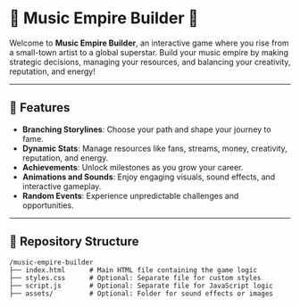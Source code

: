 
# 🎵 Music Empire Builder 🎵

Welcome to **Music Empire Builder**, an interactive game where you rise from a small-town artist to a global superstar. Build your music empire by making strategic decisions, managing your resources, and balancing your creativity, reputation, and energy!

---

## 🚀 Features
- **Branching Storylines**: Choose your path and shape your journey to fame.
- **Dynamic Stats**: Manage resources like fans, streams, money, creativity, reputation, and energy.
- **Achievements**: Unlock milestones as you grow your career.
- **Animations and Sounds**: Enjoy engaging visuals, sound effects, and interactive gameplay.
- **Random Events**: Experience unpredictable challenges and opportunities.

---

## 📂 Repository Structure
```plaintext
/music-empire-builder
├── index.html      # Main HTML file containing the game logic
├── styles.css      # Optional: Separate file for custom styles
├── script.js       # Optional: Separate file for JavaScript logic
├── assets/         # Optional: Folder for sound effects or images